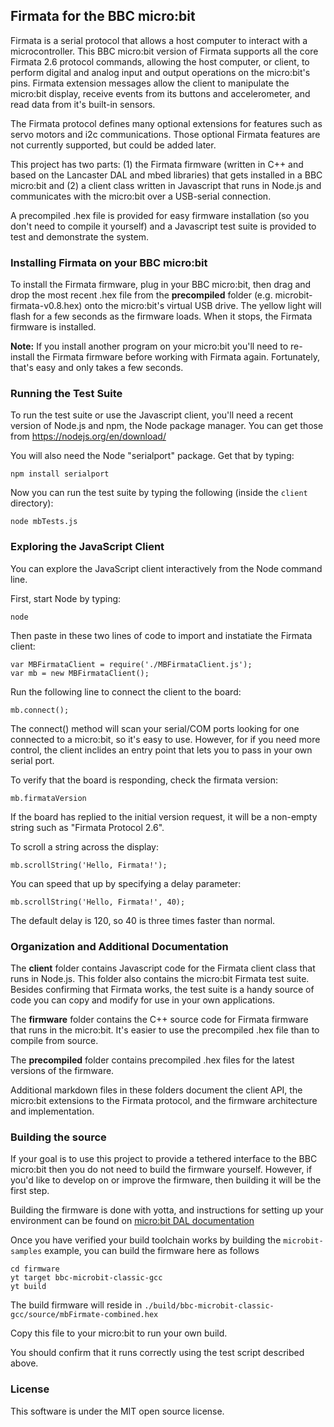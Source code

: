 ## Firmata for the BBC micro:bit

Firmata is a serial protocol that allows a host computer to interact with a microcontroller.
This BBC micro:bit version of Firmata supports all the core Firmata 2.6 protocol commands,
allowing the host computer, or client, to perform digital and analog input and output
operations on the micro:bit's pins. Firmata extension messages allow the client
to manipulate the micro:bit display, receive events from its buttons and
accelerometer, and read data from it's built-in sensors.

The Firmata protocol defines many optional extensions for features such as servo motors
and i2c communications. Those optional Firmata features  are not currently supported,
but could be added later.

This project has two parts: (1) the Firmata firmware (written in C++ and based on
the Lancaster DAL and mbed libraries) that gets installed in a BBC micro:bit and
(2) a client class written in Javascript that runs in Node.js and communicates with
the micro:bit over a USB-serial connection.

A precompiled .hex file is provided for easy firmware installation (so you don't need
to compile it yourself) and a Javascript test suite is provided to test and demonstrate
the system.

### Installing Firmata on your BBC micro:bit

To install the Firmata firmware, plug in your BBC micro:bit, then drag and drop
the most recent .hex file from the **precompiled** folder (e.g. microbit-firmata-v0.8.hex)
onto the micro:bit's virtual USB drive. The yellow light will flash for a few seconds
as the firmware loads. When it stops, the Firmata firmware is installed.

**Note:** If you install another program on your micro:bit you'll need to re-install the
Firmata firmware before working with Firmata again. Fortunately, that's easy and only takes
a few seconds.

### Running the Test Suite

To run the test suite or use the Javascript client, you'll need a recent version
of Node.js and npm, the Node package manager. You can get those from
<https://nodejs.org/en/download/>

You will also need the Node "serialport" package. Get that by typing:

	npm install serialport

Now you can run the test suite by typing the following (inside the `client` directory):

	node mbTests.js

### Exploring the JavaScript Client

You can explore the JavaScript client interactively from the Node command line.

First, start Node by typing:

	node

Then paste in these two lines of code to import and instatiate the Firmata client:

	var MBFirmataClient = require('./MBFirmataClient.js');
	var mb = new MBFirmataClient();

Run the following line to connect the client to the board:

	mb.connect();

The connect() method will scan your serial/COM ports looking for one connected to a micro:bit,
so it's easy to use. However, for if you need more control, the client inclides an entry point
that lets you to pass in your own serial port.

To verify that the board is responding, check the firmata version:

	mb.firmataVersion

If the board has replied to the initial version request, it will be a non-empty string
such as "Firmata Protocol 2.6".

To scroll a string across the display:

	mb.scrollString('Hello, Firmata!');

You can speed that up by specifying a delay parameter:

	mb.scrollString('Hello, Firmata!', 40);

The default delay is 120, so 40 is three times faster than normal.

### Organization and Additional Documentation

The **client** folder contains Javascript code for the Firmata client class that
runs in Node.js. This folder also contains the micro:bit Firmata test suite.
Besides confirming that Firmata works, the test suite is a handy source of code
you can copy and modify for use in your own applications.

The **firmware** folder contains the C++ source code for Firmata firmware that runs in
the micro:bit. It's easier to use the precompiled .hex file than to compile from source.

The **precompiled** folder contains precompiled .hex files for the latest versions of
the firmware.

Additional markdown files in these folders document the client API, the micro:bit
extensions to the Firmata protocol, and the firmware architecture and implementation.

### Building the source

If your goal is to use this project to provide a tethered interface to the BBC micro:bit
then you do not need to build the firmware yourself. However, if you'd like to develop
on or improve the firmware, then building it will be the first step.

Building the firmware is done with yotta, and instructions for setting up your
environment can be found on [micro:bit DAL documentation](https://lancaster-university.github.io/microbit-docs/offline-toolchains/)

Once you have verified your build toolchain works by building the `microbit-samples` example,
you can build the firmware here as follows

```
cd firmware
yt target bbc-microbit-classic-gcc
yt build
```

The build firmware will reside in `./build/bbc-microbit-classic-gcc/source/mbFirmate-combined.hex`

Copy this file to your micro:bit to run your own build.

You should confirm that it runs correctly using the test script described above.

### License

This software is under the MIT open source license.
